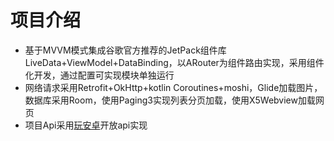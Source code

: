 # 项目介绍
* 基于MVVM模式集成谷歌官方推荐的JetPack组件库LiveData+ViewModel+DataBinding，以ARouter为组件路由实现，采用组件化开发，通过配置可实现模块单独运行
* 网络请求采用Retrofit+OkHttp+kotlin Coroutines+moshi，Glide加载图片，数据库采用Room，使用Paging3实现列表分页加载，使用X5Webview加载网页
* 项目Api采用[玩安卓](https://www.wanandroid.com/blog/show/2)开放api实现




